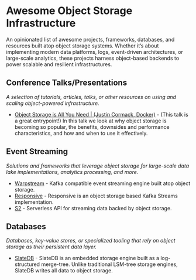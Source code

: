 # Awesome Object Storage Infrastructure

An opinionated list of awesome projects, frameworks, databases, and resources built atop object storage systems. Whether it’s about implementing modern data platforms, logs, event-driven architectures, or large-scale analytics, these projects harness object-based backends to power scalable and resilient infrastructures.

## Conference Talks/Presentations
_A selection of tutorials, articles, talks, or other resources on using and scaling object-powered infrastructure._

* [Object Storage is All You Need | (Justin Cormack, Docker)](https://www.youtube.com/watch?v=ei0wwTy6_G4) - (This talk is a great entrypoint!) In this talk we look at why object storage is becoming so popular, the benefits, downsides and performance characteristics, and how and when to use it effectively.


## Event Streaming
_Solutions and frameworks that leverage object storage for large-scale data lake implementations, analytics processing, and more._

* [Warpstream](https://docs.warpstream.com/) - Kafka compatible event streaming engine built atop object storage.
* [Responsive](https://www.responsive.dev/) - Responsive is an object storage based Kafka Streams implementation.
* [S2](https://s2.dev/) - Serverless API for streaming data backed by object storage.

## Databases
_Databases, key-value stores, or specialized tooling that rely on object storage as their persistent data layer._

* [SlateDB](https://slatedb.io/) - SlateDB is an embedded storage engine built as a log-structured merge-tree. Unlike traditional LSM-tree storage engines, SlateDB writes all data to object storage.

